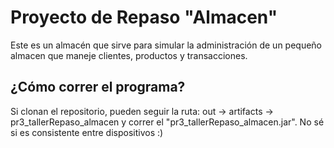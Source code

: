 # Proyecto de Repaso "Almacen"

Este es un almacén que sirve para simular la administración de un pequeño almacen que maneje clientes, productos y 
transacciones.

## ¿Cómo correr el programa?

Si clonan el repositorio, pueden seguir la ruta: out -> artifacts -> pr3_tallerRepaso_almacen y correr el 
"pr3_tallerRepaso_almacen.jar". No sé si es consistente entre dispositivos :)